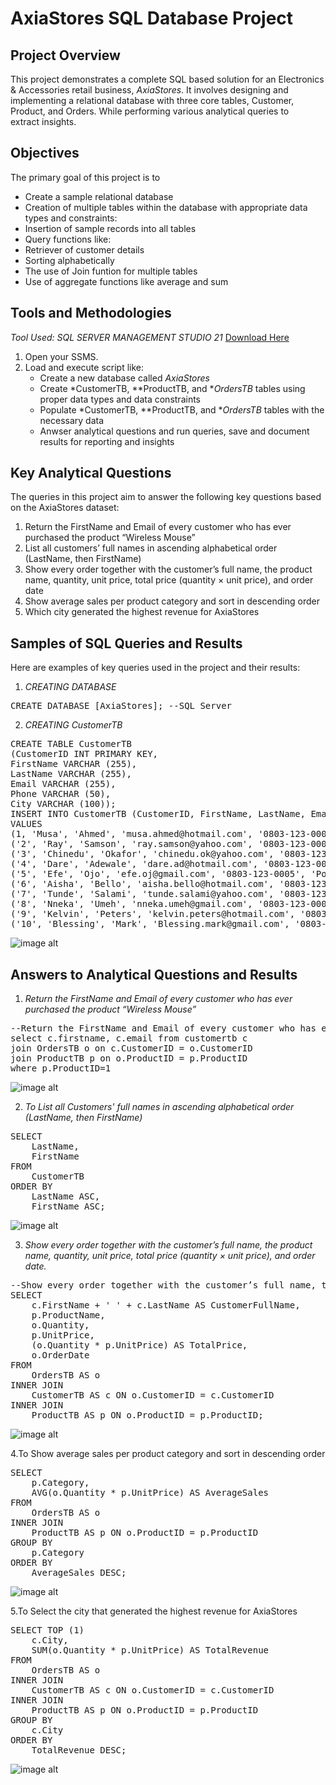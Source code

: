 # AxiaStores SQL Database Project

## Project Overview
This project demonstrates a complete SQL based solution for an Electronics & Accessories retail business, *AxiaStores*. It involves designing and implementing a relational database with three core tables, Customer, Product, and Orders. While performing various analytical queries to extract insights.

## Objectives
The primary goal of this project is to
- Create a sample relational database
- Creation of multiple tables within the database with appropriate data types and constraints:
- Insertion of sample records into all tables
- Query functions like:
- Retriever of customer details
- Sorting alphabetically
- The use of Join funtion for multiple tables
- Use of aggregate functions like average and sum

## Tools and Methodologies 
*Tool Used:* *SQL SERVER MANAGEMENT STUDIO 21* [Download Here](https://www.microsoft.com/en-us/sql-server/sql-server-downloads)

1. Open your SSMS.
2. Load and execute script like:
   - Create a new database called *AxiaStores*
   - Create *CustomerTB, **ProductTB, and **OrdersTB* tables using proper data types and data constraints
   - Populate *CustomerTB, **ProductTB, and **OrdersTB* tables with the necessary data
   - Anwser analytical questions and run queries, save and document results for reporting and insights


## Key Analytical Questions
The queries in this project aim to answer the following key questions based on the AxiaStores dataset:
1. Return the FirstName and Email of every customer who has ever purchased the product “Wireless Mouse”
2. List all customers’ full names in ascending alphabetical order (LastName, then FirstName)
3. Show every order together with the customer’s full name, the product name, quantity, unit price, total price (quantity × unit price), and order date
4. Show average sales per product category and sort in descending order
5. Which city generated the highest revenue for AxiaStores

## Samples of SQL Queries and Results
Here are examples of key queries used in the project and their results:

1. *CREATING DATABASE*
<pre>
CREATE DATABASE [AxiaStores]; --SQL Server
</pre>

2. *CREATING CustomerTB*
<pre>
CREATE TABLE CustomerTB
(CustomerID INT PRIMARY KEY,
FirstName VARCHAR (255),
LastName VARCHAR (255),
Email VARCHAR (255),
Phone VARCHAR (50),
City VARCHAR (100));
INSERT INTO CustomerTB (CustomerID, FirstName, LastName, Email, Phone, City)
VALUES
(1, 'Musa', 'Ahmed', 'musa.ahmed@hotmail.com', '0803‑123‑0001', 'Lagos'),
('2', 'Ray', 'Samson', 'ray.samson@yahoo.com', '0803‑123‑0002', 'Ibadan'),
('3', 'Chinedu', 'Okafor', 'chinedu.ok@yahoo.com', '0803‑123‑0003', 'Enugu'),
('4', 'Dare', 'Adewale', 'dare.ad@hotmail.com', '0803‑123‑0004', 'Abuja'),
('5', 'Efe', 'Ojo', 'efe.oj@gmail.com', '0803‑123‑0005', 'Port Harcourt'),
('6', 'Aisha', 'Bello', 'aisha.bello@hotmail.com', '0803‑123‑0006', 'Kano'),
('7', 'Tunde', 'Salami', 'tunde.salami@yahoo.com', '0803-123-0007', 'Ilorin'),
('8', 'Nneka', 'Umeh', 'nneka.umeh@gmail.com', '0803‑123‑0008', 'Owerri'),
('9', 'Kelvin', 'Peters', 'kelvin.peters@hotmail.com', '0803‑123‑0009', 'Asaba'),
('10', 'Blessing', 'Mark', 'Blessing.mark@gmail.com', '0803‑123‑0010', 'Uyo');
</pre>

![image alt](https://github.com/Henryugo87/SQL-Project/blob/17ca51a5d18c035b716491d142417e60605413d1/Screenshot%202025-07-31%20141951.png)

## Answers to Analytical Questions and Results

1. *Return the FirstName and Email of every customer who has ever purchased the product “Wireless Mouse”*
<pre>
--Return the FirstName and Email of every customer who has ever purchased the product “Wireless Mouse”
select c.firstname, c.email from customertb c
join OrdersTB o on c.CustomerID = o.CustomerID
join ProductTB p on o.ProductID = p.ProductID
where p.ProductID=1
</pre>

![image alt](https://github.com/Henryugo87/SQL-Project/blob/89ae21a0f065595cd4e440a85b6d56e5d6e3197d/Screenshot%202025-07-31%20143533.png)

2. *To List all Customers' full names in ascending alphabetical order (LastName, then FirstName)*
<pre>
SELECT 
    LastName, 
    FirstName
FROM 
    CustomerTB
ORDER BY 
    LastName ASC, 
    FirstName ASC;
</pre>
![image alt](https://github.com/Henryugo87/SQL-Project/blob/78164e5eeb63836786f8bffbdfafdee76c9a1f84/Screenshot%202025-07-31%20143631.png)


3. *Show every order together with the customer’s full name, the product name, quantity, unit price, total price (quantity × unit price), and order date.*
<pre>
--Show every order together with the customer’s full name, the product name, quantity, unit price, total price (quantity × unit price), and order date.
SELECT 
    c.FirstName + ' ' + c.LastName AS CustomerFullName,
    p.ProductName,
    o.Quantity,
    p.UnitPrice,
    (o.Quantity * p.UnitPrice) AS TotalPrice,
    o.OrderDate
FROM 
    OrdersTB AS o
INNER JOIN 
    CustomerTB AS c ON o.CustomerID = c.CustomerID
INNER JOIN 
    ProductTB AS p ON o.ProductID = p.ProductID;
</pre>

![image alt](https://github.com/Henryugo87/SQL-Project/blob/d9133818f5d567ec118d3d79d13e3884f2159d04/Screenshot%202025-07-31%20143705.png)


4.To Show average sales per product category and sort in descending order
<pre>
SELECT 
    p.Category,
    AVG(o.Quantity * p.UnitPrice) AS AverageSales
FROM 
    OrdersTB AS o
INNER JOIN 
    ProductTB AS p ON o.ProductID = p.ProductID
GROUP BY 
    p.Category
ORDER BY 
    AverageSales DESC;
</pre>

![image alt](https://github.com/Henryugo87/SQL-Project/blob/13064aaa68df6f5723db31aef808ebf857a8c9d7/Screenshot%202025-07-31%20143737.png)


5.To Select the city that generated the highest revenue for AxiaStores 
<pre>
SELECT TOP (1)
    c.City,
    SUM(o.Quantity * p.UnitPrice) AS TotalRevenue
FROM 
    OrdersTB AS o
INNER JOIN 
    CustomerTB AS c ON o.CustomerID = c.CustomerID
INNER JOIN 
    ProductTB AS p ON o.ProductID = p.ProductID
GROUP BY 
    c.City
ORDER BY 
    TotalRevenue DESC;
</pre>

![image alt]()
